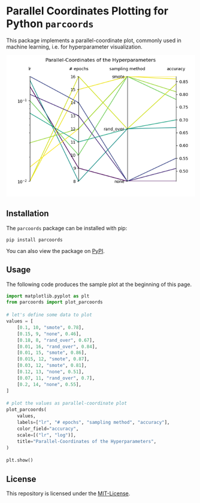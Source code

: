 # Parallel Coordinates Plotting for Python `parcoords`

This package implements a parallel-coordinate plot, commonly used in machine learning, i.e. for hyperparameter visualization.

<p align="center">
  <img alt="Example parallel-coordinate plot" src="https://raw.githubusercontent.com/VoigtPeter/parcoords/main/img/example_plot.png">
</p>

## Installation
The `parcoords` package can be installed with pip:
```
pip install parcoords
```
You can also view the package on [PyPI](https://pypi.org/project/parcoords/).

## Usage
The following code produces the sample plot at the beginning of this page.
```python
import matplotlib.pyplot as plt
from parcoords import plot_parcoords

# let's define some data to plot
values = [
    [0.1, 10, "smote", 0.78],
    [0.15, 9, "none", 0.46],
    [0.18, 8, "rand_over", 0.67],
    [0.01, 16, "rand_over", 0.84],
    [0.01, 15, "smote", 0.86],
    [0.015, 12, "smote", 0.87],
    [0.03, 12, "smote", 0.81],
    [0.12, 13, "none", 0.51],
    [0.07, 11, "rand_over", 0.7],
    [0.2, 14, "none", 0.55],
]

# plot the values as parallel-coordinate plot
plot_parcoords(
    values,
    labels=["lr", "# epochs", "sampling method", "accuracy"],
    color_field="accuracy",
    scale=[("lr", "log")],
    title="Parallel-Coordinates of the Hyperparameters",
)

plt.show()
```

## License
This repository is licensed under the [MIT-License](https://github.com/VoigtPeter/parcoords/blob/main/LICENSE.txt).

